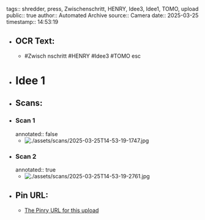 tags:: shredder, press, Zwischenschritt, HENRY, Idee3, Idee1, TOMO, upload
public:: true
author:: Automated Archive
source:: Camera
date:: 2025-03-25
timestamp:: 14:53:19

- ## OCR Text:
	- #Zwisch
	  nschritt
	  #HENRY
	  #Idee3
	  #TOMO
	  esc
- # Idee 1
- ## Scans:
- ### Scan 1
  annotated:: false
	- ![./assets/scans/2025-03-25T14-53-19-1747.jpg](./assets/scans/2025-03-25T14-53-19-1747.jpg)
- ### Scan 2
  annotated:: true
	- ![./assets/scans/2025-03-25T14-53-19-2761.jpg](./assets/scans/2025-03-25T14-53-19-2761.jpg)
- ## Pin URL:
	- [The Pinry URL for this upload](https://pinry.petau.net/pins/291/)